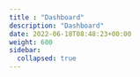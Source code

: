 ```yaml
---
title : "Dashboard"
description: "Dashboard"
date: 2022-06-18T08:48:23+00:00
weight: 600
sidebar:
  collapsed: true
---
```

